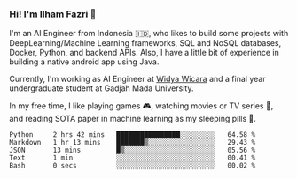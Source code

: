 ### Hi! I'm Ilham Fazri 👋

I'm an AI Engineer from Indonesia 🇮🇩, who likes to build some projects with DeepLearning/Machine Learning frameworks, SQL and NoSQL databases, Docker, Python, and backend APIs. Also, I have a little bit of experience in building a native android app using Java.

Currently, I'm working as AI Engineer at [Widya Wicara](https://widyawicara.com) and a final year undergraduate student at Gadjah Mada University. 

In my free time, I like playing games 🎮, watching movies or TV series 🍿, and reading SOTA paper in machine learning as my sleeping pills 💊. 

<!--START_SECTION:waka-->

```text
Python     2 hrs 42 mins   ████████████████░░░░░░░░░   64.58 %
Markdown   1 hr 13 mins    ███████▒░░░░░░░░░░░░░░░░░   29.43 %
JSON       13 mins         █▒░░░░░░░░░░░░░░░░░░░░░░░   05.56 %
Text       1 min           ░░░░░░░░░░░░░░░░░░░░░░░░░   00.41 %
Bash       0 secs          ░░░░░░░░░░░░░░░░░░░░░░░░░   00.02 %
```

<!--END_SECTION:waka-->
